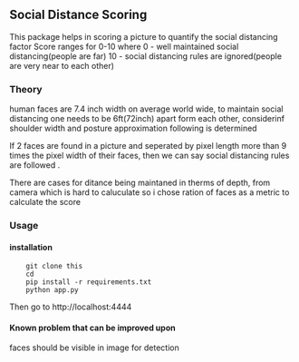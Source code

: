 ## Social Distance Scoring

This package helps in scoring a picture to quantify the social distancing factor
Score ranges for 0-10 where 
0 - well maintained social distancing(people are far)
10 - social distancing rules are ignored(people are very near to each other)


### Theory

human faces are 7.4 inch width on average world wide, to maintain social distancing one needs to be 6ft(72inch) apart form each other, considerinf shoulder width and posture approximation following is determined
    
If 2 faces are found in a picture and seperated by pixel length  more than 9 times the pixel width of their faces, then we can say social distancing rules are followed .
    
There are cases for ditance being maintaned in therms of depth, from camera which is hard to caluculate so i chose ration of faces as a metric to calculate the score
    
    
### Usage
  #### installation
    
        git clone this
        cd 
        pip install -r requirements.txt
        python app.py
        
 Then go to http://localhost:4444
    
    
    
#### Known problem that can be improved upon
faces should be visible in image for detection
